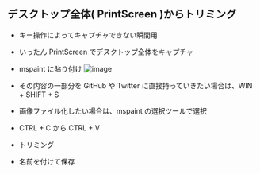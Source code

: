 ## デスクトップ全体( PrintScreen )からトリミング
- キー操作によってキャプチャできない瞬間用
- いったん PrintScreen でデスクトップ全体をキャプチャ
- mspaint に貼り付け
![image](https://user-images.githubusercontent.com/1501327/144362937-569e7923-c60b-449f-a8d0-209a3f82ebb7.png)

- その内容の一部分を GitHub や Twitter に直接持っていきたい場合は、WIN + SHIFT + S

- 画像ファイル化したい場合は、mspaint の選択ツールで選択
- CTRL + C から CTRL + V
- トリミング
- 名前を付けて保存
